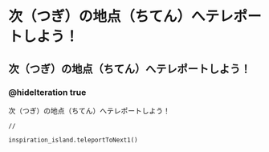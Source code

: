# 次（つぎ）の地点（ちてん）へテレポートしよう！
## 次（つぎ）の地点（ちてん）へテレポートしよう！
### @hideIteration true
次（つぎ）の地点（ちてん）へテレポートしよう！
```template
//
```
```ghost
inspiration_island.teleportToNext1()
```
